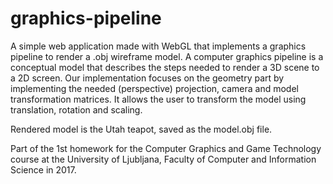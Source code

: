 # graphics-pipeline

A simple web application made with WebGL that implements a graphics pipeline to render a .obj wireframe model. 
A computer graphics pipeline is a conceptual model that describes the steps needed to render a 3D scene to a 2D screen. Our implementation focuses on the geometry part by implementing the needed (perspective) projection, camera and model transformation matrices. It allows the user to transform the model using translation, rotation and scaling. 

Rendered model is the Utah teapot, saved as the model.obj file. 

Part of the 1st homework for the Computer Graphics and Game Technology course at the University of Ljubljana, Faculty of Computer and Information Science in 2017.
